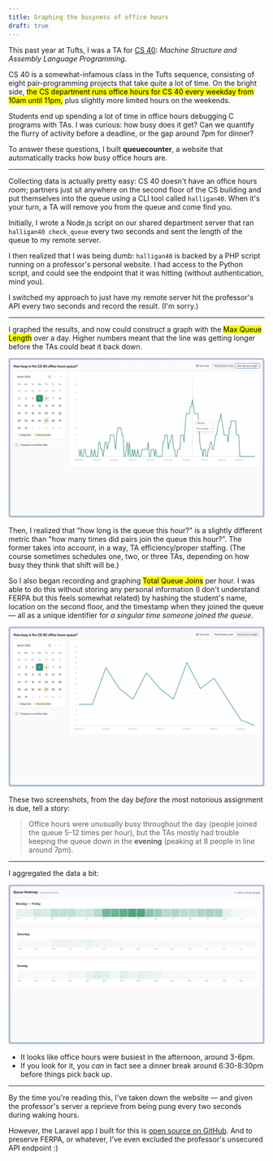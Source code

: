 ```yaml
---
title: Graphing the busyness of office hours
draft: true
---
```


This past year at Tufts, I was a TA for [CS 40](https://www.cs.tufts.edu/comp/40): _Machine Structure and Assembly Language Programming_.

CS 40 is a somewhat-infamous class in the Tufts sequence, consisting of eight pair-programming projects that take quite a lot of time. On the bright side, <mark>the CS department runs office hours for CS 40 every weekday from 10am until 11pm,</mark> plus slightly more limited hours on the weekends.

Students end up spending a lot of time in office hours debugging C programs with TAs. I was curious: how busy does it get? Can we quantify the flurry of activity before a deadline, or the gap around 7pm for dinner?

To answer these questions, I built **queuecounter**, a website that automatically tracks how busy office hours are.

---

Collecting data is actually pretty easy: CS 40 doesn't have an office hours _room_; partners just sit anywhere on the second floor of the CS building and put themselves into the queue using a CLI tool called `halligan40`. When it's your turn, a TA will remove you from the queue and come find you.

Initially, I wrote a Node.js script on our shared department server that ran `halligan40 check_queue` every two seconds and sent the length of the queue to my remote server.

I then realized that I was being dumb: `halligan40` is backed by a PHP script running on a professor's personal website. I had access to the Python script, and could see the endpoint that it was hitting (without authentication, mind you).

I switched my approach to just have my remote server hit the professor's API every two seconds and record the result. (I'm sorry.)

---

I graphed the results, and now could construct a graph with the <mark>Max Queue Length</mark> over a day. Higher numbers meant that the line was getting longer before the TAs could beat it back down.

![](../../assets/posts/queuecounter/max-queue-length.png)

Then, I realized that "how long is the queue this hour?" is a slightly different metric than "how many times did pairs join the queue this hour?". The former takes into account, in a way, TA efficiency/proper staffing. (The course sometimes schedules one, two, or three TAs, depending on how busy they think that shift will be.)

So I also began recording and graphing <mark>Total Queue Joins</mark> per hour. I was able to do this without storing any personal information (I don't understand FERPA but this feels somewhat related) by hashing the student's name, location on the second floor, and the timestamp when they joined the queue — all as a unique identifier for _a singular time someone joined the queue_.

![](../../assets/posts/queuecounter/total-queue-joins.png)

These two screenshots, from the day *before* the most notorious assignment is due, tell a story:

> Office hours were unusually busy throughout the day (people joined the queue 5-12 times per hour), but the TAs mostly had trouble keeping the queue down in the **evening** (peaking at 8 people in line around 7pm).

---

I aggregated the data a bit:

![](../../assets/posts/queuecounter/heatmap.png)

- It looks like office hours were busiest in the afternoon, around 3-6pm.
- If you look for it, you _can_ in fact see a dinner break around 6:30-8:30pm before things pick back up.

---

By the time you're reading this, I've taken down the website — and given the professor's server a reprieve from being pung every two seconds during waking hours.

However, the Laravel app I built for this is [open source on GitHub](https://github.com/benborgers/queuecounter/blob/main/app/Console/Commands/CheckQueue.php). And to preserve FERPA, or whatever, I've even excluded the professor's unsecured API endpoint :)


